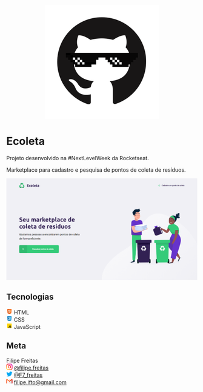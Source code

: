 <div align="center">
<img src="./assets/readme/GitHub.png">
</div>

# Ecoleta
 Projeto desenvolvido na #NextLevelWeek da Rocketseat.

 Marketplace para cadastro e pesquisa de pontos de coleta de resíduos.

![](./assets/readme/home.png)

## Tecnologias

![](./assets/readme/html.png) HTML <br>
![](./assets/readme/css.png) CSS <br>
![](./assets/readme/js.png) JavaScript <br>

## Meta

Filipe Freitas <br>
![](./assets/readme/instagram.png) [@filipe.freitas](https://instagram.com/filipe.freitas) <br>
![](./assets/readme/twitter.png) [@F7_freitas](https://twitter.com/f7_freitas) <br>
![](./assets/readme/email.png) filipe.ifto@gmail.com